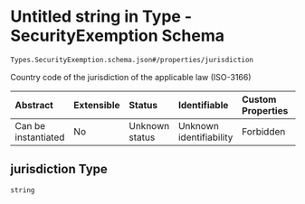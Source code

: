 # Untitled string in Type - SecurityExemption Schema

```txt
Types.SecurityExemption.schema.json#/properties/jurisdiction
```

Country code of the jurisdiction of the applicable law (ISO-3166)

| Abstract            | Extensible | Status         | Identifiable            | Custom Properties | Additional Properties | Access Restrictions | Defined In                                                                                              |
| :------------------ | :--------- | :------------- | :---------------------- | :---------------- | :-------------------- | :------------------ | :------------------------------------------------------------------------------------------------------ |
| Can be instantiated | No         | Unknown status | Unknown identifiability | Forbidden         | Allowed               | none                | [SecurityExemption.schema.json\*](../schema/types/SecurityExemption.schema.json "open original schema") |

## jurisdiction Type

`string`
